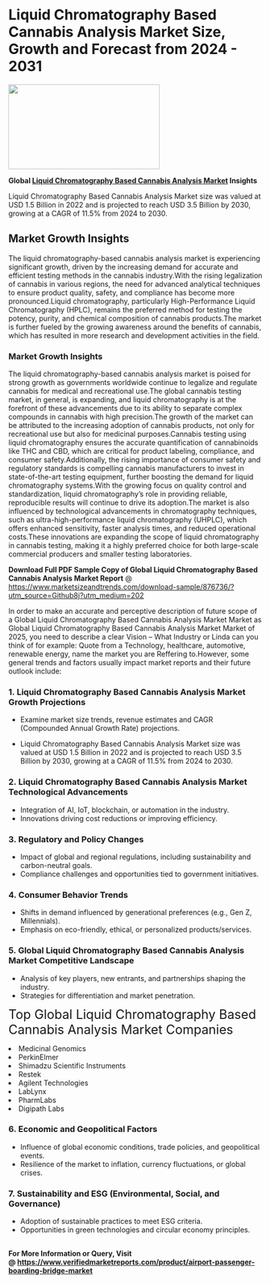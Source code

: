 <H1>Liquid Chromatography Based Cannabis Analysis Market Size, Growth and Forecast from 2024 - 2031</H1><img class="aligncenter size-medium wp-image-584254" src="https://thirdeyenews.in/wp-content/uploads/2024/09/Global-Market-Research-300x168.jpeg" alt="" width="300" height="168" /><p><strong>Global&nbsp;<a href="https://www.marketsizeandtrends.com/download-sample/876736/?utm_source=Github8j?utm_medium=202">Liquid Chromatography Based Cannabis Analysis Market</a> Insights</strong></p><p>Liquid Chromatography Based Cannabis Analysis Market size was valued at USD 1.5 Billion in 2022 and is projected to reach USD 3.5 Billion by 2030, growing at a CAGR of 11.5% from 2024 to 2030.</p><p><h2>Market Growth Insights</h2> The liquid chromatography-based cannabis analysis market is experiencing significant growth, driven by the increasing demand for accurate and efficient testing methods in the cannabis industry.With the rising legalization of cannabis in various regions, the need for advanced analytical techniques to ensure product quality, safety, and compliance has become more pronounced.Liquid chromatography, particularly High-Performance Liquid Chromatography (HPLC), remains the preferred method for testing the potency, purity, and chemical composition of cannabis products.The market is further fueled by the growing awareness around the benefits of cannabis, which has resulted in more research and development activities in the field. <h3>Market Growth Insights</h3> The liquid chromatography-based cannabis analysis market is poised for strong growth as governments worldwide continue to legalize and regulate cannabis for medical and recreational use.The global cannabis testing market, in general, is expanding, and liquid chromatography is at the forefront of these advancements due to its ability to separate complex compounds in cannabis with high precision.The growth of the market can be attributed to the increasing adoption of cannabis products, not only for recreational use but also for medicinal purposes.Cannabis testing using liquid chromatography ensures the accurate quantification of cannabinoids like THC and CBD, which are critical for product labeling, compliance, and consumer safety.Additionally, the rising importance of consumer safety and regulatory standards is compelling cannabis manufacturers to invest in state-of-the-art testing equipment, further boosting the demand for liquid chromatography systems.With the growing focus on quality control and standardization, liquid chromatography’s role in providing reliable, reproducible results will continue to drive its adoption.The market is also influenced by technological advancements in chromatography techniques, such as ultra-high-performance liquid chromatography (UHPLC), which offers enhanced sensitivity, faster analysis times, and reduced operational costs.These innovations are expanding the scope of liquid chromatography in cannabis testing, making it a highly preferred choice for both large-scale commercial producers and smaller testing laboratories.</p><p><span class=""><strong>Download Full PDF Sample Copy of Global Liquid Chromatography Based Cannabis Analysis Market Report</strong> @ <a href="https://www.marketsizeandtrends.com/download-sample/876736/?utm_source=Github8j?utm_medium=202" target="_blank">https://www.marketsizeandtrends.com/download-sample/876736/?utm_source=Github8j?utm_medium=202</a></span></p><p>In order to make an accurate and perceptive description of future scope of a Global&nbsp;Liquid Chromatography Based Cannabis Analysis Market Market as Global&nbsp;Liquid Chromatography Based Cannabis Analysis Market Market of 2025, you need to describe a clear Vision &ndash; What Industry or Linda can you think of for example: Quote from a Technology, healthcare, automotive, renewable energy, name the market you are Reffering to.However, some general trends and factors usually impact market reports and their future outlook include:</p><h3>1.&nbsp;<strong>Liquid Chromatography Based Cannabis Analysis Market Growth Projections</strong></h3><ul><li>Examine market size trends, revenue estimates and CAGR (Compounded Annual Growth Rate) projections.</li><li><p>Liquid Chromatography Based Cannabis Analysis Market size was valued at USD 1.5 Billion in 2022 and is projected to reach USD 3.5 Billion by 2030, growing at a CAGR of 11.5% from 2024 to 2030.</p></li></ul><h3>2.&nbsp;<strong>Liquid Chromatography Based Cannabis Analysis Market Technological Advancements</strong></h3><ul><li>Integration of AI, IoT, blockchain, or automation in the industry.</li><li>Innovations driving cost reductions or improving efficiency.</li></ul><h3>3.&nbsp;<strong>Regulatory and Policy Changes</strong></h3><ul><li>Impact of global and regional regulations, including sustainability and carbon-neutral goals.</li><li>Compliance challenges and opportunities tied to government initiatives.</li></ul><h3>4.&nbsp;<strong>Consumer Behavior Trends</strong></h3><ul><li>Shifts in demand influenced by generational preferences (e.g., Gen Z, Millennials).</li><li>Emphasis on eco-friendly, ethical, or personalized products/services.</li></ul><h3>5.&nbsp;<strong>Global Liquid Chromatography Based Cannabis Analysis Market Competitive Landscape</strong></h3><ul><li>Analysis of key players, new entrants, and partnerships shaping the industry.</li><li>Strategies for differentiation and market penetration.</li></ul><p data-pm-slice="1 1 []"><span style="color: inherit; font-family: inherit; font-size: 25px;">Top Global Liquid Chromatography Based Cannabis Analysis Market Companies</span></p><div class="" data-test-id=""><p><li>Medicinal Genomics</li><li> PerkinElmer</li><li> Shimadzu Scientific Instruments</li><li> Restek</li><li> Agilent Technologies</li><li> LabLynx</li><li> PharmLabs</li><li> Digipath Labs</li></p></div><h3>6.&nbsp;<strong>Economic and Geopolitical Factors</strong></h3><ul><li>Influence of global economic conditions, trade policies, and geopolitical events.</li><li>Resilience of the market to inflation, currency fluctuations, or global crises.</li></ul><h3>7.&nbsp;<strong>Sustainability and ESG (Environmental, Social, and Governance)</strong></h3><ul><li>Adoption of sustainable practices to meet ESG criteria.</li><li>Opportunities in green technologies and circular economy principles.</li></ul><h2><strong style="font-size: 14px;">For More Information or Query, Visit @&nbsp;</strong><a style="background-color: #ffffff; font-size: 14px;" href="https://www.marketsizeandtrends.com/report/liquid-chromatography-based-cannabis-analysis-market/" target="_blank">https://www.verifiedmarketreports.com/product/airport-passenger-boarding-bridge-market</a></h2>